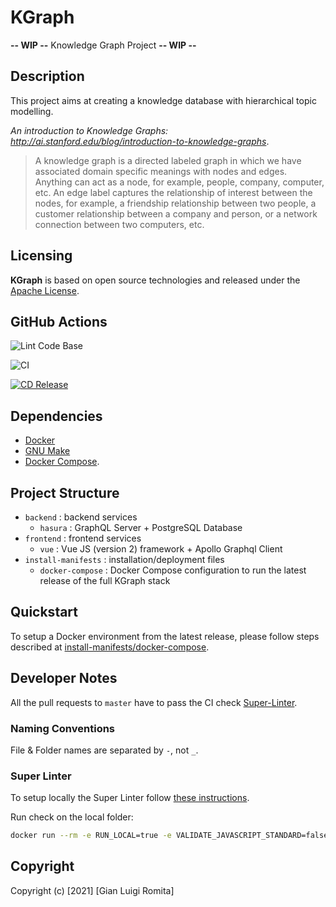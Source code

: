 # KGraph

**-- WIP --** Knowledge Graph Project **-- WIP --**

## Description

This project aims at creating a knowledge database with hierarchical topic modelling.

*An introduction to Knowledge Graphs: <http://ai.stanford.edu/blog/introduction-to-knowledge-graphs>*.

> A knowledge graph is a directed labeled graph in which we have associated domain specific meanings with nodes and edges. Anything can act as a node, for example, people, company, computer, etc. An edge label captures the relationship of interest between the nodes, for example, a friendship relationship between two people, a customer relationship between a company and person, or a network connection between two computers, etc.

## Licensing

**KGraph** is based on open source technologies and released under the [Apache License](./LICENSE).

## GitHub Actions

![Lint Code Base](https://github.com/romitagl/kgraph/workflows/Lint%20Code%20Base/badge.svg?branch=master)

![CI](https://github.com/romitagl/kgraph/workflows/CI/badge.svg?branch=master)

[![CD Release](https://github.com/romitagl/kgraph/actions/workflows/cd-release.yaml/badge.svg)](https://github.com/romitagl/kgraph/actions/workflows/cd-release.yaml)

## Dependencies

- [Docker](https://www.docker.com)
- [GNU Make](https://www.gnu.org/software/make/)
- [Docker Compose](https://docs.docker.com/compose/).

## Project Structure

- `backend` : backend services
  - `hasura` : GraphQL Server + PostgreSQL Database
- `frontend` : frontend services
  - `vue` : Vue JS (version 2) framework + Apollo Graphql Client
- `install-manifests` : installation/deployment files
  - `docker-compose` : Docker Compose configuration to run the latest release of the full KGraph stack

## Quickstart

To setup a Docker environment from the latest release, please follow steps described at [install-manifests/docker-compose](./install-manifests/docker-compose).

## Developer Notes

All the pull requests to `master` have to pass the CI check [Super-Linter](https://github.com/github/super-linter).

### Naming Conventions

File & Folder names are separated by `-`, not `_`.

### Super Linter

To setup locally the Super Linter follow [these instructions](https://github.com/github/super-linter/blob/main/docs/run-linter-locally.md).

Run check on the local folder:

```bash
docker run --rm -e RUN_LOCAL=true -e VALIDATE_JAVASCRIPT_STANDARD=false -e FILTER_REGEX_EXCLUDE=".*backend/hasura/schema/.*" -v `pwd`:/tmp/lint github/super-linter:v3.14.5
```

## Copyright

Copyright (c) [2021] [Gian Luigi Romita]
